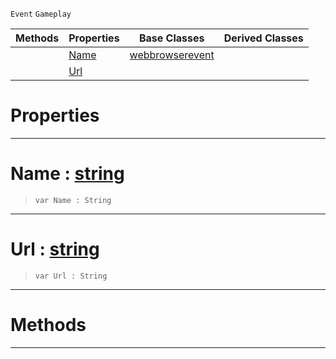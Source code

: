  `Event` `Gameplay`



|Methods|Properties|Base Classes|Derived Classes|
|---|---|---|---|
| |[ Name](webbrowserpopupcreateevent.md#name-zilch-engine-documen)|[webbrowserevent](webbrowserevent.md)| |
| |[ Url](webbrowserpopupcreateevent.md#url-zilch-engine-document)| | |


 #  Properties


---  
 #  Name : [string](../nada_base_types/string.md)

> 
> ``` lang=cpp, name=Nada
> var Name : String


---  
 #  Url : [string](../nada_base_types/string.md)

> 
> ``` lang=cpp, name=Nada
> var Url : String


---  
 #  Methods


---  
 

 